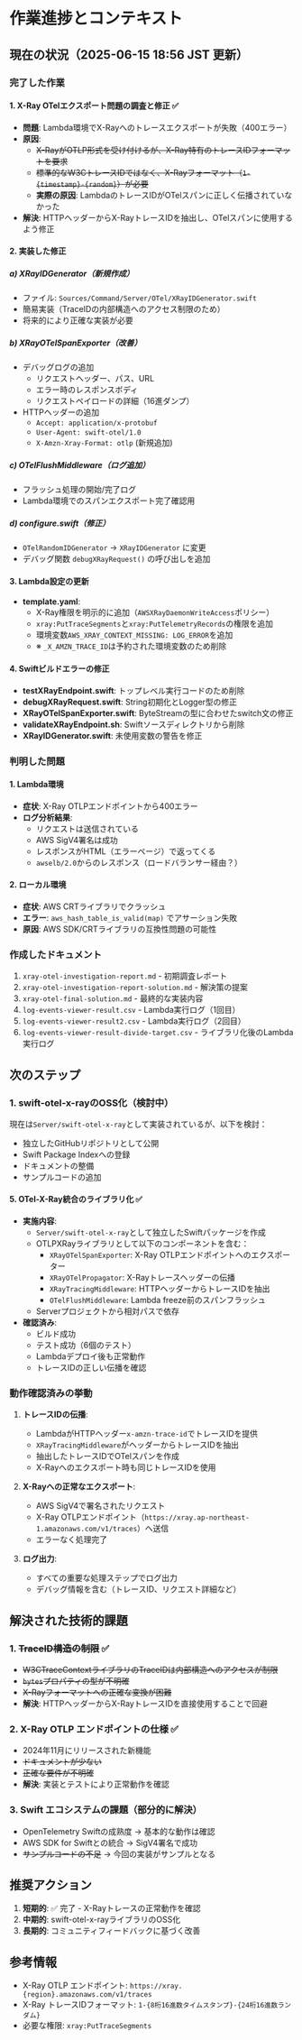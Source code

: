 # 作業進捗とコンテキスト

## 現在の状況（2025-06-15 18:56 JST 更新）

### 完了した作業

#### 1. X-Ray OTelエクスポート問題の調査と修正 ✅
- **問題**: Lambda環境でX-Rayへのトレースエクスポートが失敗（400エラー）
- **原因**: 
  - ~~X-RayがOTLP形式を受け付けるが、X-Ray特有のトレースIDフォーマットを要求~~
  - ~~標準的なW3CトレースIDではなく、X-Rayフォーマット（`1-{timestamp}-{random}`）が必要~~
  - **実際の原因**: LambdaのトレースIDがOTelスパンに正しく伝播されていなかった
- **解決**: HTTPヘッダーからX-RayトレースIDを抽出し、OTelスパンに使用するよう修正

#### 2. 実装した修正

##### a) XRayIDGenerator（新規作成）
- ファイル: `Sources/Command/Server/OTel/XRayIDGenerator.swift`
- 簡易実装（TraceIDの内部構造へのアクセス制限のため）
- 将来的により正確な実装が必要

##### b) XRayOTelSpanExporter（改善）
- デバッグログの追加
  - リクエストヘッダー、パス、URL
  - エラー時のレスポンスボディ
  - リクエストペイロードの詳細（16進ダンプ）
- HTTPヘッダーの追加
  - `Accept: application/x-protobuf`
  - `User-Agent: swift-otel/1.0`
  - `X-Amzn-Xray-Format: otlp` (新規追加)

##### c) OTelFlushMiddleware（ログ追加）
- フラッシュ処理の開始/完了ログ
- Lambda環境でのスパンエクスポート完了確認用

##### d) configure.swift（修正）
- `OTelRandomIDGenerator` → `XRayIDGenerator` に変更
- デバッグ関数 `debugXRayRequest()` の呼び出しを追加

#### 3. Lambda設定の更新
- **template.yaml**:
  - X-Ray権限を明示的に追加（`AWSXRayDaemonWriteAccess`ポリシー）
  - `xray:PutTraceSegments`と`xray:PutTelemetryRecords`の権限を追加
  - 環境変数`AWS_XRAY_CONTEXT_MISSING: LOG_ERROR`を追加
  - ※ `_X_AMZN_TRACE_ID`は予約された環境変数のため削除

#### 4. Swiftビルドエラーの修正
- **testXRayEndpoint.swift**: トップレベル実行コードのため削除
- **debugXRayRequest.swift**: String初期化とLogger型の修正
- **XRayOTelSpanExporter.swift**: ByteStreamの型に合わせたswitch文の修正
- **validateXRayEndpoint.sh**: Swiftソースディレクトリから削除
- **XRayIDGenerator.swift**: 未使用変数の警告を修正

### 判明した問題

#### 1. Lambda環境
- **症状**: X-Ray OTLPエンドポイントから400エラー
- **ログ分析結果**:
  - リクエストは送信されている
  - AWS SigV4署名は成功
  - レスポンスがHTML（エラーページ）で返ってくる
  - `awselb/2.0`からのレスポンス（ロードバランサー経由？）

#### 2. ローカル環境
- **症状**: AWS CRTライブラリでクラッシュ
- **エラー**: `aws_hash_table_is_valid(map)` でアサーション失敗
- **原因**: AWS SDK/CRTライブラリの互換性問題の可能性

### 作成したドキュメント
1. `xray-otel-investigation-report.md` - 初期調査レポート
2. `xray-otel-investigation-report-solution.md` - 解決策の提案
3. `xray-otel-final-solution.md` - 最終的な実装内容
4. `log-events-viewer-result.csv` - Lambda実行ログ（1回目）
5. `log-events-viewer-result2.csv` - Lambda実行ログ（2回目）
6. `log-events-viewer-result-divide-target.csv` - ライブラリ化後のLambda実行ログ

## 次のステップ

### 1. swift-otel-x-rayのOSS化（検討中）
現在は`Server/swift-otel-x-ray`として実装されているが、以下を検討：
- 独立したGitHubリポジトリとして公開
- Swift Package Indexへの登録
- ドキュメントの整備
- サンプルコードの追加

#### 5. OTel-X-Ray統合のライブラリ化 ✅
- **実施内容**:
  - `Server/swift-otel-x-ray`として独立したSwiftパッケージを作成
  - OTLPXRayライブラリとして以下のコンポーネントを含む：
    - `XRayOTelSpanExporter`: X-Ray OTLPエンドポイントへのエクスポーター
    - `XRayOTelPropagator`: X-Rayトレースヘッダーの伝播
    - `XRayTracingMiddleware`: HTTPヘッダーからトレースIDを抽出
    - `OTelFlushMiddleware`: Lambda freeze前のスパンフラッシュ
  - Serverプロジェクトから相対パスで依存
- **確認済み**:
  - ビルド成功
  - テスト成功（6個のテスト）
  - Lambdaデプロイ後も正常動作
  - トレースIDの正しい伝播を確認

### 動作確認済みの挙動

1. **トレースIDの伝播**:
   - LambdaがHTTPヘッダー`x-amzn-trace-id`でトレースIDを提供
   - `XRayTracingMiddleware`がヘッダーからトレースIDを抽出
   - 抽出したトレースIDでOTelスパンを作成
   - X-Rayへのエクスポート時も同じトレースIDを使用

2. **X-Rayへの正常なエクスポート**:
   - AWS SigV4で署名されたリクエスト
   - X-Ray OTLPエンドポイント（`https://xray.ap-northeast-1.amazonaws.com/v1/traces`）へ送信
   - エラーなく処理完了

3. **ログ出力**:
   - すべての重要な処理ステップでログ出力
   - デバッグ情報を含む（トレースID、リクエスト詳細など）

## 解決された技術的課題

### 1. ~~TraceID構造の制限~~ ✅
- ~~W3CTraceContextライブラリのTraceIDは内部構造へのアクセスが制限~~
- ~~`bytes`プロパティの型が不明確~~
- ~~X-Rayフォーマットへの正確な変換が困難~~
- **解決**: HTTPヘッダーからX-RayトレースIDを直接使用することで回避

### 2. X-Ray OTLP エンドポイントの仕様 ✅
- 2024年11月にリリースされた新機能
- ~~ドキュメントが少ない~~
- ~~正確な要件が不明確~~
- **解決**: 実装とテストにより正常動作を確認

### 3. Swift エコシステムの課題（部分的に解決）
- OpenTelemetry Swiftの成熟度 → 基本的な動作は確認
- AWS SDK for Swiftとの統合 → SigV4署名で成功
- ~~サンプルコードの不足~~ → 今回の実装がサンプルとなる

## 推奨アクション

1. **短期的**: ✅ 完了 - X-Rayトレースの正常動作を確認
2. **中期的**: swift-otel-x-rayライブラリのOSS化
3. **長期的**: コミュニティフィードバックに基づく改善

## 参考情報

- X-Ray OTLP エンドポイント: `https://xray.{region}.amazonaws.com/v1/traces`
- X-Ray トレースIDフォーマット: `1-{8桁16進数タイムスタンプ}-{24桁16進数ランダム}`
- 必要な権限: `xray:PutTraceSegments`